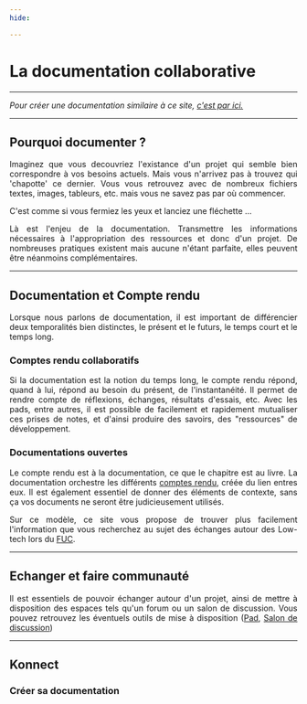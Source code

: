```yaml
---
hide:

---
```


# La documentation collaborative

---

*Pour créer une documentation similaire à ce site, [c'est par ici.](#konnect)*

---

## **Pourquoi documenter ?**

Imaginez que vous decouvriez l'existance d'un projet qui semble bien correspondre à vos besoins actuels. Mais vous n'arrivez pas à trouvez qui 'chapotte' ce dernier. Vous vous retrouvez avec de nombreux fichiers textes, images, tableurs, etc. mais vous ne savez pas par où commencer.

C'est comme si vous fermiez les yeux et lanciez une fléchette ...

Là est l'enjeu de la documentation. Transmettre les informations nécessaires à l'appropriation des ressources et donc d'un projet. De nombreuses pratiques existent mais aucune n'étant parfaite, elles peuvent être néanmoins complémentaires.

---

## **Documentation et Compte rendu**

Lorsque nous parlons de documentation, il est important de différencier deux temporalités bien distinctes, le présent et le futurs, le temps court et le temps long.

### Comptes rendu collaboratifs

Si la documentation est la notion du temps long, le compte rendu répond, quand à lui, répond au besoin du présent, de l'instantanéité. Il permet de rendre compte de réflexions, échanges, résultats d'essais, etc. Avec les pads, entre autres, il est possible de facilement et rapidement mutualiser ces prises de notes, et d'ainsi produire des savoirs, des "ressources" de développement.

### Documentations ouvertes

Le compte rendu est à la documentation, ce que le chapitre est au livre. La documentation orchestre les différents [comptes rendu](../../sessions/mercredi_06072022), créée du lien entres eux.
Il est également essentiel de donner des éléments de contexte, sans ça vos documents ne seront être judicieusement utilisés.

Sur ce modèle, ce site vous propose de trouver plus facilement l'information que vous recherchez au sujet des échanges autour des Low-tech lors du [FUC](../presentation_FUC).

---

## **Echanger et faire communauté**

Il est essentiels de pouvoir échanger autour d'un projet, ainsi de mettre à disposition des espaces tels qu'un forum ou un salon de discussion. Vous pouvez retrouvez les éventuels outils de mise à disposition ([Pad](../pad), [Salon de discussion](../chat))

---

## **Konnect**

### Créer sa documentation


<style>
  body {text-align: justify}
  .md-content__button {
    display: none;
  }
</style>